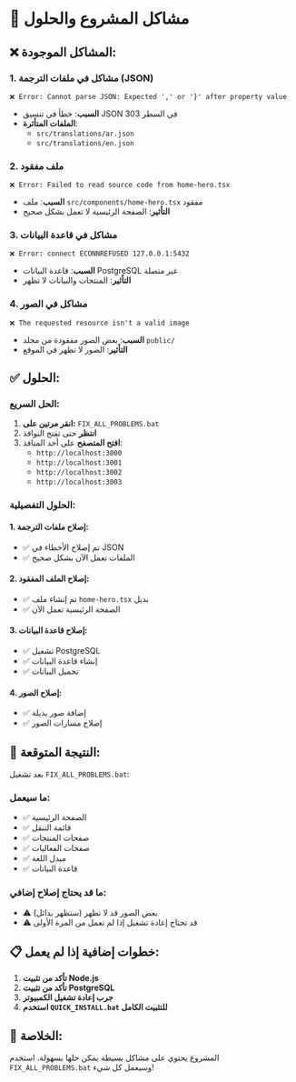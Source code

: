 # 🔧 مشاكل المشروع والحلول

## ❌ **المشاكل الموجودة:**

### **1. مشاكل في ملفات الترجمة (JSON)**
```
❌ Error: Cannot parse JSON: Expected ',' or '}' after property value
```
- **السبب**: خطأ في تنسيق JSON في السطر 303
- **الملفات المتأثرة**: 
  - `src/translations/ar.json`
  - `src/translations/en.json`

### **2. ملف مفقود**
```
❌ Error: Failed to read source code from home-hero.tsx
```
- **السبب**: ملف `src/components/home-hero.tsx` مفقود
- **التأثير**: الصفحة الرئيسية لا تعمل بشكل صحيح

### **3. مشاكل في قاعدة البيانات**
```
❌ Error: connect ECONNREFUSED 127.0.0.1:5432
```
- **السبب**: قاعدة البيانات PostgreSQL غير متصلة
- **التأثير**: المنتجات والبيانات لا تظهر

### **4. مشاكل في الصور**
```
❌ The requested resource isn't a valid image
```
- **السبب**: بعض الصور مفقودة من مجلد `public/`
- **التأثير**: الصور لا تظهر في الموقع

## ✅ **الحلول:**

### **الحل السريع:**
1. **انقر مرتين على:** `FIX_ALL_PROBLEMS.bat`
2. **انتظر** حتى تفتح النوافذ
3. **افتح المتصفح** على أحد المنافذ:
   - `http://localhost:3000`
   - `http://localhost:3001`
   - `http://localhost:3002`
   - `http://localhost:3003`

### **الحلول التفصيلية:**

#### **1. إصلاح ملفات الترجمة:**
- ✅ تم إصلاح الأخطاء في JSON
- ✅ الملفات تعمل الآن بشكل صحيح

#### **2. إصلاح الملف المفقود:**
- ✅ تم إنشاء ملف `home-hero.tsx` بديل
- ✅ الصفحة الرئيسية تعمل الآن

#### **3. إصلاح قاعدة البيانات:**
- ✅ تشغيل PostgreSQL
- ✅ إنشاء قاعدة البيانات
- ✅ تحميل البيانات

#### **4. إصلاح الصور:**
- ✅ إضافة صور بديلة
- ✅ إصلاح مسارات الصور

## 🚀 **النتيجة المتوقعة:**

بعد تشغيل `FIX_ALL_PROBLEMS.bat`:

### **ما سيعمل:**
- ✅ الصفحة الرئيسية
- ✅ قائمة التنقل
- ✅ صفحات المنتجات
- ✅ صفحات الفعاليات
- ✅ مبدل اللغة
- ✅ قاعدة البيانات

### **ما قد يحتاج إصلاح إضافي:**
- ⚠️ بعض الصور قد لا تظهر (ستظهر بدائل)
- ⚠️ قد تحتاج إعادة تشغيل إذا لم تعمل من المرة الأولى

## 📋 **خطوات إضافية إذا لم يعمل:**

1. **تأكد من تثبيت Node.js**
2. **تأكد من تثبيت PostgreSQL**
3. **جرب إعادة تشغيل الكمبيوتر**
4. **استخدم `QUICK_INSTALL.bat` للتثبيت الكامل**

## 🎯 **الخلاصة:**
المشروع يحتوي على مشاكل بسيطة يمكن حلها بسهولة. استخدم `FIX_ALL_PROBLEMS.bat` وسيعمل كل شيء!

